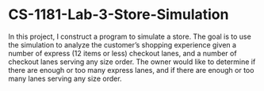 # CS-1181-Lab-3-Store-Simulation
In this project, I construct a program to simulate a store. The goal is to use the simulation to analyze the customer’s shopping experience given a number of express (12 items or less) checkout lanes, and a number of checkout lanes serving any size order. The owner would like to determine if there are enough or too many express lanes, and if there are enough or too many lanes serving any size order.  
